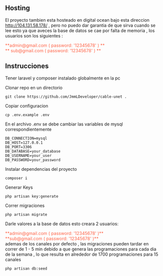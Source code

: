 ## Hosting
El proyecto tambien esta hosteado en digital ocean bajo esta direccion
http://104.131.58.178/ , pero no puedo dar garantia de que sirva
cuando se lee esto ya que aveces la base de datos se cae por falta de
memoria , los usuarios son los siguientes :

<div style="color:#ff6347;"> **admin@gmail.com ( password: '12345678' ) **</div>
<div style="color:#ff6347;">** sub@gmail.com ( password: '12345678' ) **</div>

## Instrucciones

Tener laravel y composer instalado globalmente en la pc

Clonar repo en un directorio
```
git clone https://github.com/JmmLDeveloper/cable-unet .
```

Copiar configuracion
```
cp .env.example .env
```

En el archivo .env se debe cambiar las variables de mysql correspondientemente
```
DB_CONNECTION=mysql
DB_HOST=127.0.0.1
DB_PORT=3306
DB_DATABASE=your_database
DB_USERNAME=your_user
DB_PASSWORD=your_password
```

Instalar dependencias del proyecto
```
composer i
```

Generar Keys
```
php artisan key:generate
```

Correr migraciones
```
php artisan migrate
```

Darle valores a la base de datos
esto creara 2 usuarios:
<div style="color:#ff6347;"> **admin@gmail.com ( password: '12345678' )** </div>
<div style="color:#ff6347;"> **sub@gmail.com ( password: '12345678' )** </div>
<div></div>
ademas de los canales por defecto , las migraciones pueden tardar en correr de 1 - 5 min
debido a que genera las programaciones para cada dia de la semana , lo que resulta en
alrededor de 1700 programaciones para 15 canales

```
php artisan db:seed
```




